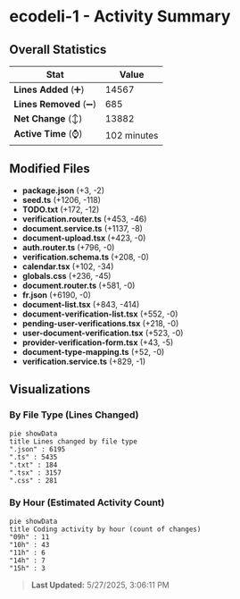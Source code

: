 # ecodeli-1 - Activity Summary 

## Overall Statistics

| Stat                   | Value                                                             |
| ---------------------- | ----------------------------------------------------------------- |
| **Lines Added** (➕)   | 14567                                          |
| **Lines Removed** (➖) | 685                                        |
| **Net Change** (↕)    | 13882                |
| **Active Time** (⌚)   | 102 minutes |


## Modified Files
- **package.json** (+3, -2)
- **seed.ts** (+1206, -118)
- **TODO.txt** (+172, -12)
- **verification.router.ts** (+453, -46)
- **document.service.ts** (+1137, -8)
- **document-upload.tsx** (+423, -0)
- **auth.router.ts** (+796, -0)
- **verification.schema.ts** (+208, -0)
- **calendar.tsx** (+102, -34)
- **globals.css** (+236, -45)
- **document.router.ts** (+581, -0)
- **fr.json** (+6190, -0)
- **document-list.tsx** (+843, -414)
- **document-verification-list.tsx** (+552, -0)
- **pending-user-verifications.tsx** (+218, -0)
- **user-document-verification.tsx** (+523, -0)
- **provider-verification-form.tsx** (+43, -5)
- **document-type-mapping.ts** (+52, -0)
- **verification.service.ts** (+829, -1)

## Visualizations

### By File Type (Lines Changed)

```mermaid
pie showData
title Lines changed by file type
".json" : 6195
".ts" : 5435
".txt" : 184
".tsx" : 3157
".css" : 281
```

### By Hour (Estimated Activity Count)

```mermaid
pie showData
title Coding activity by hour (count of changes)
"09h" : 11
"10h" : 43
"11h" : 6
"14h" : 7
"15h" : 3
```


> **Last Updated:** 5/27/2025, 3:06:11 PM